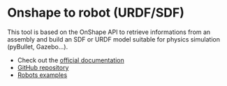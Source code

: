 # Onshape to robot (URDF/SDF)

This tool is based on the OnShape API to retrieve informations from an assembly and build an SDF or URDF model suitable for physics simulation (pyBullet, Gazebo...).

* Check out the [official documentation](https://onshape-to-robot.readthedocs.io/)
* [GitHub repository](https://github.com/rhoban/onshape-to-robot/)
* [Robots examples](https://github.com/rhoban/onshape-to-robot-examples)

